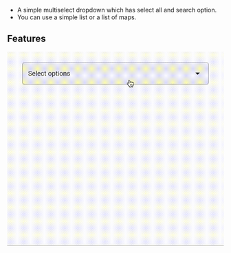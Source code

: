 * A simple multiselect dropdown which has select all and search option. 
* You can use a simple list or a list of maps.

## Features

![MultiSelect Dropdown Demo](https://github.com/SanjaySodani/media/blob/main/multi_select_dropdown.gif)
